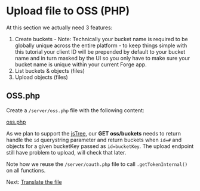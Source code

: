 # Upload file to OSS (PHP)

At this section we actually need 3 features:

1. Create buckets - Note: Technically your bucket name is required to be globally unique across the entire platform - to keep things simple with this tutorial your client ID will be prepended by default to your bucket name and in turn masked by the UI so you only have to make sure your bucket name is unique within your current Forge app.
2. List buckets & objects (files)
3. Upload objects (files)

## OSS.php

Create a `/server/oss.php` file with the following content:

[oss.php](_snippets/viewmodels/php/oss.php ':include :type=code php')

As we plan to support the [jsTree](https://www.jstree.com/), our **GET oss/buckets** needs to return handle the `id` querystring parameter and return buckets when `id=#` and objects for a given bucketKey passed as `id=bucketKey`. The upload endpoint still have problem to upload, will check that later.

Note how we reuse the `/server/oauth.php` file to call `.getTokenInternal()` on all functions.


Next: [Translate the file](modelderivative/translate/)